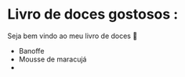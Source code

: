 # Livro de doces gostosos :

Seja bem vindo ao meu livro de doces :cake:

- Banoffe
- Mousse de maracujá
- 

